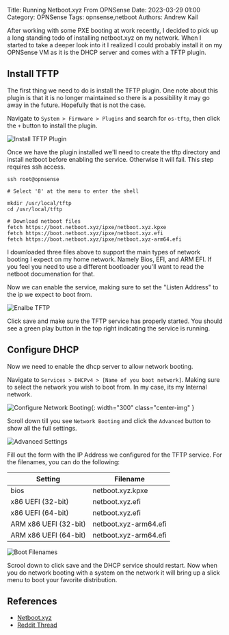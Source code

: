 Title: Running Netboot.xyz From OPNSense
Date: 2023-03-29 01:00
Category: OPNSense
Tags: opnsense,netboot
Authors: Andrew Kail

After working with some PXE booting at work recently, I decided to pick up a
long standing todo of installing netboot.xyz on my network.  When I started to
take a deeper look into it I realized I could probably install it on my OPNSense
VM as it is the DHCP server and comes with a TFTP plugin.

## Install TFTP

The first thing we need to do is install the TFTP plugin.  One note about this
plugin is that it is no longer maintained so there is a possibility it may go
away in the future.  Hopefully that is not the case.

Navigate to `System > Firmware > Plugins` and search for `os-tftp`, then click
the `+` button to install the plugin.

![Install TFTP Plugin]({static}/images/2023/opnsense-pxe/opnsense-pxe-1.png)


Once we have the plugin installed we'll need to create the tftp directory and
install netboot before enabling the service.  Otherwise it will fail. This step
requires ssh access.

```
ssh root@opnsense

# Select '8' at the menu to enter the shell

mkdir /usr/local/tftp
cd /usr/local/tftp

# Download netboot files
fetch https://boot.netboot.xyz/ipxe/netboot.xyz.kpxe
fetch https://boot.netboot.xyz/ipxe/netboot.xyz.efi
fetch https://boot.netboot.xyz/ipxe/netboot.xyz-arm64.efi
```

I downloaded three files above to support the main types of network booting I
expect on my home network.  Namely Bios, EFI, and ARM EFI.  If you feel you need
to use a different bootloader you'll want to read the netboot documenation for
that.

Now we can enable the service, making sure to set the "Listen Address" to the ip
we expect to boot from. 

![Enalbe TFTP]({static}/images/2023/opnsense-pxe/opnsense-pxe-2.png)

Click save and make sure the TFTP service has properly started.  You should see
a green play button in the top right indicating the service is running.

## Configure DHCP

Now we need to enable the dhcp server to allow network booting.

Navigate to `Services > DHCPv4 > [Name of you boot network]`.  Making sure to
select the network you wish to boot from.  In my case, its my Internal network.

![Configure Network Booting]({static}/images/2023/opnsense-pxe/opnsense-pxe-3.png){: width="300" class="center-img" }

Scroll down till you see  `Network Booting` and click the `Advanced` button to
show all the full settings.

![Advanced Settings]({static}/images/2023/opnsense-pxe/opnsense-pxe-4.png)

Fill out the form with the IP Address we configured for the TFTP service.  For
the filenames, you can do the following:

| Setting               | Filename              |
| -------               | --------              |
| bios                  | netboot.xyz.kpxe      |
| x86 UEFI (32-bit)     | netboot.xyz.efi       |
| x86 UEFI (64-bit)     | netboot.xyz.efi       |
| ARM x86 UEFI (32-bit) | netboot.xyz-arm64.efi |
| ARM x86 UEFI (64-bit) | netboot.xyz-arm64.efi |


![Boot Filenames]({static}/images/2023/opnsense-pxe/opnsense-pxe-5.png)

Scrool down to click save and the DHCP service should restart.  Now when you do
network booting with a system on the network it will bring up a slick menu to
boot your favorite distribution.

## References

- [Netboot.xyz](https://netboot.xyz/docs/booting/tftp)
- [Reddit
Thread](https://www.reddit.com/r/OPNsenseFirewall/comments/zx86ve/how_to_configure_opnsense_for_netbootxyz/)
